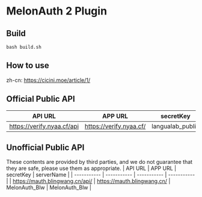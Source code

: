 # MelonAuth 2 Plugin
## Build
```shell script
bash build.sh
```
## How to use
zh-cn: https://cicini.moe/article/1/

## Official Public API
| API URL | APP URL | secretKey | serverName |
| ----------- | ----------- | ----------- | ----------- |
| https://verify.nyaa.cf/api | https://verify.nyaa.cf/ | langualab_public | langualab |

## Unofficial Public API
These contents are provided by third parties, and we do not guarantee that they are safe, please use them as appropriate.
| API URL | APP URL | secretKey | serverName |
| ----------- | ----------- | ----------- | ----------- |
| https://mauth.blingwang.cn/api/ | https://mauth.blingwang.cn/ | MelonAuth_Blw | MelonAuth_Blw |

